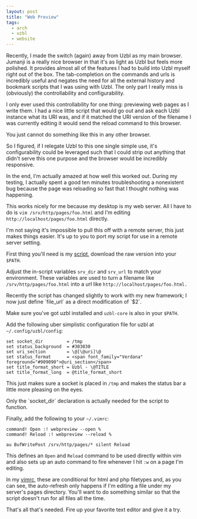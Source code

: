 ```yaml
---
layout: post
title: "Web Preview"
tags:
  - arch
  - uzbl
  - website
---
```


Recently, I made the switch (again) away from Uzbl as my main browser. 
Jumanji is a really nice browser in that it's as light as Uzbl but feels 
more polished. It provides almost all of the features I had to build 
into Uzbl myself right out of the box. The tab-completion on the 
commands and urls is incredibly useful and negates the need for all the 
external history and bookmark scripts that I was using with Uzbl. The 
only part I really miss is (obviously) the controllability and 
configurability.

I only ever used this controllability for one thing: previewing web 
pages as I write them. I had a nice little script that would go out and 
ask each Uzbl instance what its URI was, and if it matched the URI 
version of the filename I was currently editing it would send the reload 
command to this browser.

You just cannot do something like this in any other browser.

So I figured, if I relegate Uzbl to this one single simple use, it's 
configurability could be leveraged such that I could strip out anything 
that didn't serve this one purpose and the browser would be incredibly 
responsive.

In the end, I'm actually amazed at how well this worked out. During my 
testing, I actually spent a good ten minutes troubleshooting a 
nonexistent bug because the page was reloading so fast that I thought 
nothing was happening.

This works nicely for me because my desktop is my web server. All I have 
to do is `vim /srv/http/pages/foo.html` and I'm editing 
`http://localhost/pages/foo.html` directly.

<div class="well">
I'm not saying it's impossible to pull this off with a remote server, 
this just makes things easier. It's up to you to port my script for use 
in a remote server setting.
</div>

First thing you'll need is my 
[script](http://github.com/pbrisbin/scripts/blob/master/webpreview), 
download the raw version into your `$PATH`.

Adjust the in-script variables `srv_dir` and `srv_url` to match your 
environment. These variables are used to turn a filename like 
`/srv/http/pages/foo.html` into a url like 
`http://localhost/pages/foo.html.`

<div class="well">
Recently the script has changed slightly to work with my new framework; 
I now just define `file_url` as a direct modification of `$2`.
</div>

Make sure you've got uzbl installed and `uzbl-core` is also in your 
`$PATH`.

Add the following uber simplistic configuration file for uzbl at 
`~/.config/uzbl/config`:

    set socket_dir         = /tmp
    set status_background  = #303030
    set uri_section        = \@[\@uri]\@
    set status_format      = <span font_family="Verdana" foreground="#909090">@uri_section</span>
    set title_format_short = Uzbl - \@TITLE
    set title_format_long  = @title_format_short

This just makes sure a socket is placed in `/tmp` and makes the status 
bar a little more pleasing on the eyes.

<div class="well">
Only the `socket_dir` declaration is actually needed for the script to 
function.
</div>

Finally, add the following to your `~/.vimrc`:

    command! Open :! webpreview --open %
    command! Reload :! webpreview --reload %
    
    au BufWritePost /srv/http/pages/* silent Reload

This defines an `Open` and `Reload` command to be used directly within 
vim and also sets up an auto command to fire whenever I hit `:w` on a 
page I'm editing.

In my [vimrc](http://github.com/pbrisbin/dotfiles/blob/master/.vimrc), 
these are conditional for html and php filetypes and, as you can see, 
the auto-refresh only happens if I'm editing a file under my server's 
pages directory. You'll want to do something similar so that the script 
doesn't run for all files all the time.

That's all that's needed. Fire up your favorite text editor and give it 
a try.
